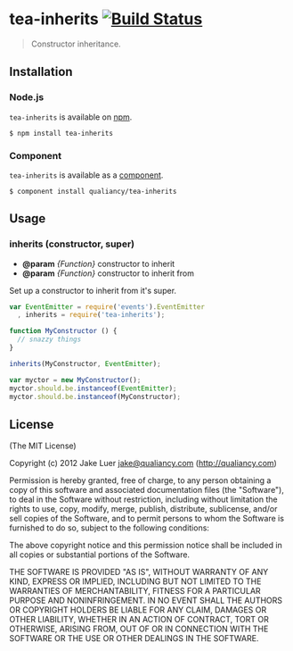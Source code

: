 # tea-inherits [![Build Status](https://secure.travis-ci.org/qualiancy/tea-inherits.png?branch=master)](https://travis-ci.org/qualiancy/tea-inherits)

> Constructor inheritance.

## Installation

### Node.js

`tea-inherits` is available on [npm](http://npmjs.org).

    $ npm install tea-inherits

### Component

`tea-inherits` is available as a [component](https://github.com/component/component).

    $ component install qualiancy/tea-inherits

## Usage

### inherits (constructor, super)

* **@param** _{Function}_ constructor to inherit
* **@param** _{Function}_ constructor to inherit from

Set up a constructor to inherit from it's super.

```js
var EventEmitter = require('events').EventEmitter
  , inherits = require('tea-inherits');

function MyConstructor () {
  // snazzy things
}

inherits(MyConstructor, EventEmitter);

var myctor = new MyConstructor();
myctor.should.be.instanceof(EventEmitter);
myctor.should.be.instanceof(MyConstructor);
```

## License

(The MIT License)

Copyright (c) 2012 Jake Luer <jake@qualiancy.com> (http://qualiancy.com)

Permission is hereby granted, free of charge, to any person obtaining a copy
of this software and associated documentation files (the "Software"), to deal
in the Software without restriction, including without limitation the rights
to use, copy, modify, merge, publish, distribute, sublicense, and/or sell
copies of the Software, and to permit persons to whom the Software is
furnished to do so, subject to the following conditions:

The above copyright notice and this permission notice shall be included in
all copies or substantial portions of the Software.

THE SOFTWARE IS PROVIDED "AS IS", WITHOUT WARRANTY OF ANY KIND, EXPRESS OR
IMPLIED, INCLUDING BUT NOT LIMITED TO THE WARRANTIES OF MERCHANTABILITY,
FITNESS FOR A PARTICULAR PURPOSE AND NONINFRINGEMENT. IN NO EVENT SHALL THE
AUTHORS OR COPYRIGHT HOLDERS BE LIABLE FOR ANY CLAIM, DAMAGES OR OTHER
LIABILITY, WHETHER IN AN ACTION OF CONTRACT, TORT OR OTHERWISE, ARISING FROM,
OUT OF OR IN CONNECTION WITH THE SOFTWARE OR THE USE OR OTHER DEALINGS IN
THE SOFTWARE.
